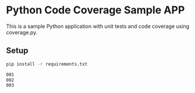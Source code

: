 # Python Code Coverage Sample APP

This is a sample Python application with unit tests and code coverage using coverage.py.

## Setup
```bash
pip install -r requirements.txt

001
002
003
